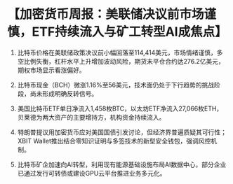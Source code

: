 # 【加密货币周报：美联储决议前市场谨慎，ETF持续流入与矿工转型AI成焦点】

1. 比特币价格在美联储政策决议前小幅回落至114,414美元，市场情绪谨慎，多空比例失衡，杠杆水平上升增加波动风险，期货未平仓合约达276.2亿美元，期权市场显示看涨偏好。

2. 比特币现金（BCH）微涨1.16%至56美元，技术面仍处于下行趋势的挑战阶段，尚未形成明确反转信号。

3. 美国比特币ETF单日净流入1,458枚BTC，以太坊ETF净流入27,066枚ETH，贝莱德为两大资产的主要增持方，机构资金持续流入。

4. 特朗普提议用加密货币应对美国国债引发讨论，但经济界普遍质疑其可行性；XBIT Wallet推出结合零知识证明与多签技术的新型安全钱包，强调风控机制。

5. 比特币矿企加速向AI转型，利用现有能源基础设施布局AI数据中心，部分企业已通过发行可转债或建设GPU云平台推进业务多元化。